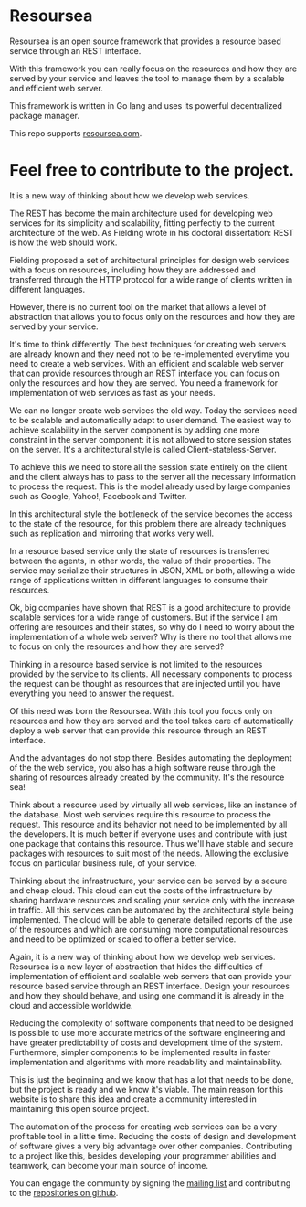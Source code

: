 Resoursea
=========

Resoursea is an open source framework that provides a resource based service through an REST interface.

With this framework you can really focus on the resources and how they are served by your service and leaves the tool to manage them by a scalable and efficient web server.

This framework is written in Go lang and uses its powerful decentralized package manager.

This repo supports [resoursea.com](http://resoursea.com/).

Feel free to contribute to the project.
=========

It is a new way of thinking about how we develop web services.

The REST has become the main architecture used for developing web services for its simplicity and scalability, fitting perfectly to the current architecture of the web. As Fielding wrote in his doctoral dissertation: REST is how the web should work.

Fielding proposed a set of architectural principles for design web services with a focus on resources, including how they are addressed and transferred through the HTTP protocol for a wide range of clients written in different languages​​.

However, there is no current tool on the market that allows a level of abstraction that allows you to focus only on the resources and how they are served by your service.

It's time to think differently. The best techniques for creating web servers are already known and they need not to be re-implemented everytime you need to create a web services. With an efficient and scalable web server that can provide resources through an REST interface you can focus on only the resources and how they are served. You need a framework for implementation of web services as fast as your needs.

We can no longer create web services the old way. Today the services need to be scalable and automatically adapt to user demand. The easiest way to achieve scalability in the server component is by adding one more constraint in the server component: it is not allowed to store session states on the server. It's a architectural style is called Client-stateless-Server.

To achieve this we need to store all the session state entirely on the client and the client always has to pass to the server all the necessary information to process the request. This is the model already used by large companies such as Google, Yahoo!, Facebook and Twitter.

In this architectural style the bottleneck of the service becomes the access to the state of the resource, for this problem there are already techniques such as replication and mirroring that works very well.

In a resource based service only the state of resources is transferred between the agents, in other words, the value of their properties. The service may serialize their structures in JSON, XML or both, allowing a wide range of applications written in different languages ​​to consume their resources.

Ok, big companies have shown that REST is a good architecture to provide scalable services for a wide range of customers. But if the service I am offering are resources and their states, so why do I need to worry about the implementation of a whole web server? Why is there no tool that allows me to focus on only the resources and how they are served?

Thinking in a resource based service is not limited to the resources provided by the service to its clients. All necessary components to process the request can be thought as resources that are injected until you have everything you need to answer the request.

Of this need was born the Resoursea. With this tool you focus only on resources and how they are served and the tool takes care of automatically deploy a web server that can provide this resource through an REST interface.

And the advantages do not stop there. Besides automating the deployment of the the web service, you also has a high software reuse through the sharing of resources already created by the community. It's the resource sea!

Think about a resource used by virtually all web services, like an instance of the database. Most web services require this resource to process the request. This resource and its behavior not need to be implemented by all the developers. It is much better if everyone uses and contribute with just one package that contains this resource. Thus we'll have stable and secure packages with resources to suit most of the needs. Allowing the exclusive focus on particular business rule, of your service.

Thinking about the infrastructure, your service can be served by a secure and cheap cloud. This cloud can cut the costs of the infrastructure by sharing hardware resources and scaling your service only with the increase in traffic. All this services can be automated by the architectural style being implemented. The cloud will be able to generate detailed reports of the use of the resources and which are consuming more computational resources and need to be optimized or scaled to offer a better service.

Again, it is a new way of thinking about how we develop web services. Resoursea is a new layer of abstraction that hides the difficulties of implementation of efficient and scalable web servers that can provide your resource based service through an REST interface. Design your resources and how they should behave, and using one command it is already in the cloud and accessible worldwide.

Reducing the complexity of software components that need to be designed is possible to use more accurate metrics of the software engineering and have greater predictability of costs and development time of the system. Furthermore, simpler components to be implemented results in faster implementation and algorithms with more readability and maintainability.

This is just the beginning and we know that has a lot that needs to be done, but the project is ready and we know it's viable. The main reason for this website is to share this idea and create a community interested in maintaining this open source project.

The automation of the process for creating web services can be a very profitable tool in a little time. Reducing the costs of design and development of software gives a very big advantage over other companies. Contributing to a project like this, besides developing your programmer abilities and teamwork, can become your main source of income.

You can engage the community by signing the [mailing list](https://groups.google.com/d/forum/resoursea) and contributing to the [repositories on github](https://github.com/resoursea/).
